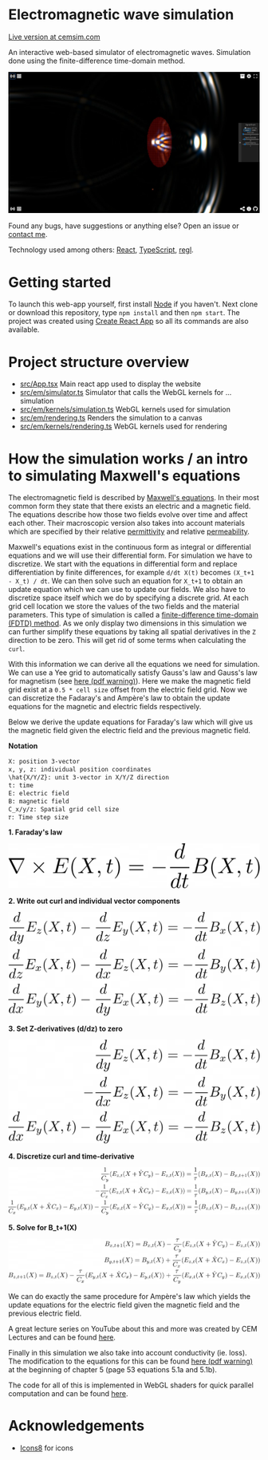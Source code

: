 # Electromagnetic wave simulation
[Live version at cemsim.com](https://cemsim.com/)

An interactive web-based simulator of electromagnetic waves. Simulation done using the finite-difference time-domain method.

![](images/screenshot_lens.jpg)

Found any bugs, have suggestions or anything else? Open an issue or [contact me](mailto:tora@warlock.ai).

Technology used among others: [React](https://reactjs.org/), [TypeScript](https://www.typescriptlang.org/), [regl](https://github.com/regl-project/regl).

# Getting started
To launch this web-app yourself, first install [Node](https://nodejs.org/en/download/) if you haven't. Next clone or download this repository, type `npm install` and then `npm start`.
The project was created using [Create React App](https://github.com/facebook/create-react-app) so all its commands are also available.

# Project structure overview
- [src/App.tsx](src/App.tsx) Main react app used to display the website
- [src/em/simulator.ts](src/em/simulator.ts) Simulator that calls the WebGL kernels for ... simulation
- [src/em/kernels/simulation.ts](src/em/kernels/simulation.ts) WebGL kernels used for simulation
- [src/em/rendering.ts](src/em/rendering.ts) Renders the simulation to a canvas
- [src/em/kernels/rendering.ts](src/em/kernels/rendering.ts) WebGL kernels used for rendering

# How the simulation works / an intro to simulating Maxwell's equations
The electromagnetic field is described by [Maxwell's equations](https://en.wikipedia.org/wiki/Maxwell%27s_equations). In their most common form
they state that there exists an electric and a magnetic field. The equations describe how those two fields evolve over time and affect each other.
Their macroscopic version also takes into account materials which are specified by their relative [permittivity](https://en.wikipedia.org/wiki/Permittivity) and
relative [permeability](https://en.wikipedia.org/wiki/Permeability_(electromagnetism)).

Maxwell's equations exist in the continuous form as integral or differential equations and we will use their differential form.
For simulation we have to discretize. We start with the equations in differential form and replace differentiation by finite differences,
for example `d/dt X(t)` becomes `(X_t+1 - X_t) / dt`. We can then solve such an equation for `X_t+1` to obtain an update equation which we can use to update our fields.
We also have to discretize space itself which we do by specifying a discrete grid. At each grid cell location we store the values of
the two fields and the material parameters. This type of simulation is called a [finite-difference time-domain (FDTD) method](https://en.wikipedia.org/wiki/Finite-difference_time-domain_method).
As we only display two dimensions in this simulation we can further simplify these equations by taking all spatial derivatives in the `Z` direction to be zero.
This will get rid of some terms when calculating the `curl`.

With this information we can derive all the equations we need for simulation. We can use a Yee grid to automatically satisfy Gauss's law and Gauss's law for magnetism
(see [here (pdf warning)](https://empossible.net/wp-content/uploads/2019/08/Lecture-4b-Maxwells-Equations-on-a-Yee-Grid.pdf)).
Here we make the magnetic field grid exist at a `0.5 * cell size` offset from the electric field grid.
Now we can discretize the Fadaray's and Ampère's law to obtain the update equations for the magnetic and electric fields respectively.

Below we derive the update equations for Faraday's law which will give us the magnetic field given the electric field and the previous magnetic field.

**Notation**
```
X: position 3-vector
x, y, z: individual position coordinates
\hat{X/Y/Z}: unit 3-vector in X/Y/Z direction
t: time
E: electric field
B: magnetic field
C_x/y/z: Spatial grid cell size
𝜏: Time step size
```

**1. Faraday's law**

![](images/eq_faraday.png)

**2. Write out curl and individual vector components**

![](images/eq_split_curl.png)

**3. Set Z-derivatives (d/dz) to zero**

![](images/eq_z_deriv_zero.png)

**4. Discretize curl and time-derivative**

![](images/eq_disc.png)

**5. Solve for B_t+1(X)**

![](images/eq_solved.png)

We can do exactly the same procedure for Ampère's law which yields the update equations for the electric field given the magnetic field and the previous electric field.

A great lecture series on YouTube about this and more was created by CEM Lectures and can be found [here](https://www.youtube.com/watch?v=KHTByojnsZE&list=PLLYQF5WvJdJWoU9uEeWJ6-MRzDSziNnGt).

Finally in this simulation we also take into account conductivity (ie. loss). The modification to the equations for this can be found
[here (pdf warning)](https://www.research-collection.ethz.ch/bitstream/handle/20.500.11850/151102/eth-41633-02.pdf) at the beginning of
chapter 5 (page 53 equations 5.1a and 5.1b).

The code for all of this is implemented in WebGL shaders for quick parallel computation and can be found [here](src/em/kernels/simulation.ts).

# Acknowledgements
- [Icons8](https://icons8.com/) for icons
